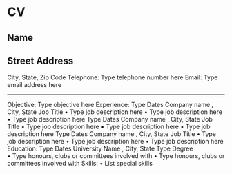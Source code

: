 # CV
## Name 
## Street Address 
City, State, Zip Code 
Telephone:  Type telephone number here 
Email:  Type email address here 
______________________________________________________________________________ 
Objective:
Type objective here 
Experience:
Type Dates 
Company name
, City, State 
Job Title 
•
Type job description here 
•
Type job description here 
•
Type job description here 
Type Dates 
Company name
, City, State 
Job Title 
•
Type job description here 
•
Type job description here 
•
Type job description here 
Type Dates 
Company name
, City, State 
Job Title 
•
Type job description here 
•
Type job description here 
•
Type job description here 
Education: 
Type Dates 
University Name
, City, State 
Type Degree  
•
Type honours, clubs or committees involved with 
•
Type honours, clubs or committees involved with 
Skills: 
•
List special skills 
